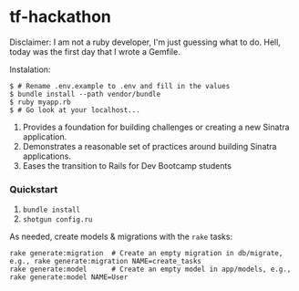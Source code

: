 # tf-hackathon

Disclaimer: I am not a ruby developer, I'm just guessing what to do. Hell, today was the first day that I wrote a Gemfile.

Instalation:

```
$ # Rename .env.example to .env and fill in the values
$ bundle install --path vendor/bundle
$ ruby myapp.rb
$ # Go look at your localhost...
```

1. Provides a foundation for building challenges or creating a new Sinatra application.
2. Demonstrates a reasonable set of practices around building Sinatra applications.
3. Eases the transition to Rails for Dev Bootcamp students

### Quickstart

1.  `bundle install`
2.  `shotgun config.ru`

As needed, create models & migrations with the `rake` tasks:

```
rake generate:migration  # Create an empty migration in db/migrate, e.g., rake generate:migration NAME=create_tasks
rake generate:model      # Create an empty model in app/models, e.g., rake generate:model NAME=User
```
